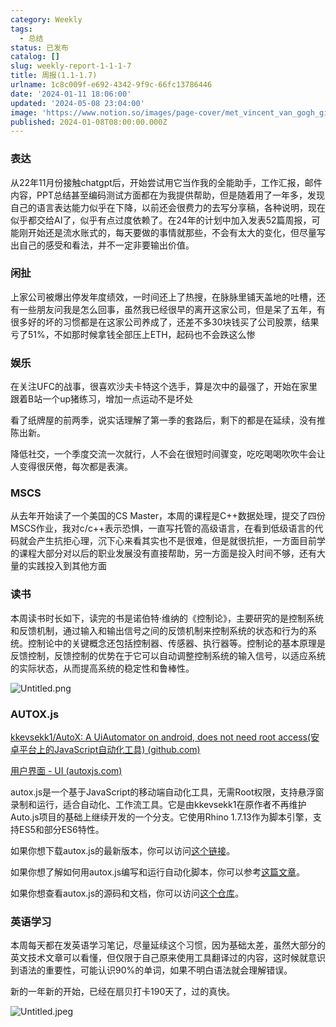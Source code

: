 ```yaml
---
category: Weekly
tags:
  - 总结
status: 已发布
catalog: []
slug: weekly-report-1-1-1-7
title: 周报(1.1-1.7)
urlname: 1c8c009f-e692-4342-9f9c-66fc13786446
date: '2024-01-11 18:06:00'
updated: '2024-05-08 23:04:00'
image: 'https://www.notion.so/images/page-cover/met_vincent_van_gogh_ginoux.jpg'
published: 2024-01-08T08:00:00.000Z
---
```


### 表达


从22年11月份接触chatgpt后，开始尝试用它当作我的全能助手，工作汇报，邮件内容，PPT总结甚至编码测试方面都在为我提供帮助，但是随着用了一年多，发现自己的语言表达能力似乎在下降，以前还会很费力的去写分享稿，各种说明，现在似乎都交给AI了，似乎有点过度依赖了。在24年的计划中加入发表52篇周报，可能刚开始还是流水账式的，每天要做的事情就那些，不会有太大的变化，但尽量写出自己的感受和看法，并不一定非要输出价值。


### 闲扯


上家公司被爆出停发年度绩效，一时间还上了热搜，在脉脉里铺天盖地的吐槽，还有一些朋友问我是怎么回事，虽然我已经很早的离开这家公司，但是呆了五年，有很多好的坏的习惯都是在这家公司养成了，还差不多30块钱买了公司股票，结果亏了51%，不如那时候拿钱全部压上ETH，起码也不会跌这么惨


### 娱乐


在关注UFC的战事，很喜欢沙夫卡特这个选手，算是次中的最强了，开始在家里跟着B站一个up猪练习，增加一点运动不是坏处


看了纸牌屋的前两季，说实话理解了第一季的套路后，剩下的都是在延续，没有推陈出新。


降低社交，一个季度交流一次就行，人不会在很短时间骤变，吃吃喝喝吹吹牛会让人变得很厌倦，每次都是表演。


### MSCS


从去年开始读了一个美国的CS Master，本周的课程是C++数据处理，提交了四份MSCS作业，我对c/c++表示恐惧，一直写托管的高级语言，在看到低级语言的代码就会产生抗拒心理，沉下心来看其实也不是很难，但是就很抗拒，一方面目前学的课程大部分对以后的职业发展没有直接帮助，另一方面是投入时间不够，还有大量的实践投入到其他方面


### 读书


本周读书时长如下，读完的书是诺伯特·维纳的《控制论》，主要研究的是控制系统和反馈机制，通过输入和输出信号之间的反馈机制来控制系统的状态和行为的系统。控制论中的关键概念还包括控制器、传感器、执行器等。控制论的基本原理是反馈控制，反馈控制的优势在于它可以自动调整控制系统的输入信号，以适应系统的实际状态，从而提高系统的稳定性和鲁棒性。


![Untitled.png](https://prod-files-secure.s3.us-west-2.amazonaws.com/5d24fe63-e567-4804-86f9-9fdc62e13082/4d744901-b410-4924-8554-36cce6e9aab7/Untitled.png?X-Amz-Algorithm=AWS4-HMAC-SHA256&X-Amz-Content-Sha256=UNSIGNED-PAYLOAD&X-Amz-Credential=ASIAZI2LB466XXL6ASWH%2F20250318%2Fus-west-2%2Fs3%2Faws4_request&X-Amz-Date=20250318T213316Z&X-Amz-Expires=3600&X-Amz-Security-Token=IQoJb3JpZ2luX2VjEA0aCXVzLXdlc3QtMiJHMEUCIQDiJdKi9K%2FhCTuXvO9f%2BlK%2F%2BNeJe2mMJAC6%2BLaKM0cSCgIgfu1jjitB%2BRCZ%2BJixYlLraJKUNm6HPoVrYaV7QN2%2F6lYq%2FwMIZhAAGgw2Mzc0MjMxODM4MDUiDAcY4WYL6ArdS5ZbHCrcA%2FUiI08tWSfvySCQSqDQHXhsfsCG0fytv51YqyyZAEtE%2Bz7VWolhAqW%2BlnH23bF%2FBGKaKZlOZAdfXuE9fIWlF2Nxqe%2BwdTYg9CgTsCYKBB%2BlOMbd4kvg50JqtIqIkvwkRMFprg7e4lxEYqCpZNwiU7ak14PKyh9SWtaqvgzK8GxZ2uA7ZSxjeZQHR2AO9mctmQY%2BKPiebGbfVrQjaGSOrcBU%2FEso8EApo1vuxQDtzsFE22nZ89Iu%2FyQ9diayN9r%2FY%2BoayvT9GAMj5P4OnIPa4l1P92YAruGxTaUSPe8T8BXtoOLWtV%2BtX2hQQfEd5Fhww%2FYEmVZ6RrZmFLaz3ki3UI%2BfwEUDHsyuXiqFWqBt409wZ4Dv3dIePJDspF1nY4xZgx%2BYtg51%2Ffhkxd6W9kFDmFviOarsnttFj8gYeUX5d51ZsBKhoNowvG57S%2B0WUXvquI24UplFpwVduj%2F%2FaAoY%2FtJ804yfVDAiPJ%2B8xAzC2kHQnNNcmgw2W7U44lhWwTEFY5Upj3ZC%2FJDk4M0b4e7oYqC9l%2FayQxwhJYWUHnqixRcdvKXEilRv1k0NQ2w6N%2FNBqP3blsei60cFdtasp9Y8WTuzIJTFYxtww3WZ5dImEDxBoWPvo%2B8tnwvgbzWZMJew574GOqUBlzLZdHkENC5xFs299NVNyADDUsUv%2FHILKeDzcDKxToGhf0LQT7NFD5hhhvuRhY2fjAZe9Xvo%2BMmRJKtfVFV1tcFGsjHqS20zImdsDHVqrzXUoFWEWRzfp0MdY2mN%2FmRpZCxcwrg%2BYWIfkMeKt44ugSkSff4qFiwGrNp4zqkYvH1YPlV6oYKtgFwnMb%2FDiQvNDy7eB5AhAv2VCf2xCb%2FU5eZCJGME&X-Amz-Signature=484d552ac7614f2eb485d127ac13261bce64833bb8215768157528e021d3f05e&X-Amz-SignedHeaders=host&x-id=GetObject)


### AUTOX.js


[kkevsekk1/AutoX: A UiAutomator on android, does not need root access(安卓平台上的JavaScript自动化工具) (github.com)](https://github.com/kkevsekk1/AutoX)


[用户界面 - UI (autoxjs.com)](http://doc.autoxjs.com/#/ui)


autox.js是一个基于JavaScript的移动端自动化工具，无需Root权限，支持悬浮窗录制和运行，适合自动化、工作流工具。它是由kkevsekk1在原作者不再维护Auto.js项目的基础上继续开发的一个分支。它使用Rhino 1.7.13作为脚本引擎，支持ES5和部分ES6特性。


如果你想下载autox.js的最新版本，你可以访问[这个链接](https://github.com/kkevsekk1/AutoX/releases)。


如果你想了解如何用autox.js编写和运行自动化脚本，你可以参考[这篇文章](https://www.cnblogs.com/ghj1976/p/autoxjs.html)。


如果你想查看autox.js的源码和文档，你可以访问[这个仓库](https://github.com/kkevsekk1/AutoX)。


### 英语学习


本周每天都在发英语学习笔记，尽量延续这个习惯，因为基础太差，虽然大部分的英文技术文章可以看懂，但仅限于自己原来使用工具翻译过的内容，这时候就意识到语法的重要性，可能认识90%的单词，如果不明白语法就会理解错误。


新的一年新的开始，已经在扇贝打卡190天了，过的真快。


![Untitled.jpeg](https://prod-files-secure.s3.us-west-2.amazonaws.com/5d24fe63-e567-4804-86f9-9fdc62e13082/c04d3014-4bd3-4142-a613-19220f0a3512/Untitled.jpeg?X-Amz-Algorithm=AWS4-HMAC-SHA256&X-Amz-Content-Sha256=UNSIGNED-PAYLOAD&X-Amz-Credential=ASIAZI2LB466XXL6ASWH%2F20250318%2Fus-west-2%2Fs3%2Faws4_request&X-Amz-Date=20250318T213316Z&X-Amz-Expires=3600&X-Amz-Security-Token=IQoJb3JpZ2luX2VjEA0aCXVzLXdlc3QtMiJHMEUCIQDiJdKi9K%2FhCTuXvO9f%2BlK%2F%2BNeJe2mMJAC6%2BLaKM0cSCgIgfu1jjitB%2BRCZ%2BJixYlLraJKUNm6HPoVrYaV7QN2%2F6lYq%2FwMIZhAAGgw2Mzc0MjMxODM4MDUiDAcY4WYL6ArdS5ZbHCrcA%2FUiI08tWSfvySCQSqDQHXhsfsCG0fytv51YqyyZAEtE%2Bz7VWolhAqW%2BlnH23bF%2FBGKaKZlOZAdfXuE9fIWlF2Nxqe%2BwdTYg9CgTsCYKBB%2BlOMbd4kvg50JqtIqIkvwkRMFprg7e4lxEYqCpZNwiU7ak14PKyh9SWtaqvgzK8GxZ2uA7ZSxjeZQHR2AO9mctmQY%2BKPiebGbfVrQjaGSOrcBU%2FEso8EApo1vuxQDtzsFE22nZ89Iu%2FyQ9diayN9r%2FY%2BoayvT9GAMj5P4OnIPa4l1P92YAruGxTaUSPe8T8BXtoOLWtV%2BtX2hQQfEd5Fhww%2FYEmVZ6RrZmFLaz3ki3UI%2BfwEUDHsyuXiqFWqBt409wZ4Dv3dIePJDspF1nY4xZgx%2BYtg51%2Ffhkxd6W9kFDmFviOarsnttFj8gYeUX5d51ZsBKhoNowvG57S%2B0WUXvquI24UplFpwVduj%2F%2FaAoY%2FtJ804yfVDAiPJ%2B8xAzC2kHQnNNcmgw2W7U44lhWwTEFY5Upj3ZC%2FJDk4M0b4e7oYqC9l%2FayQxwhJYWUHnqixRcdvKXEilRv1k0NQ2w6N%2FNBqP3blsei60cFdtasp9Y8WTuzIJTFYxtww3WZ5dImEDxBoWPvo%2B8tnwvgbzWZMJew574GOqUBlzLZdHkENC5xFs299NVNyADDUsUv%2FHILKeDzcDKxToGhf0LQT7NFD5hhhvuRhY2fjAZe9Xvo%2BMmRJKtfVFV1tcFGsjHqS20zImdsDHVqrzXUoFWEWRzfp0MdY2mN%2FmRpZCxcwrg%2BYWIfkMeKt44ugSkSff4qFiwGrNp4zqkYvH1YPlV6oYKtgFwnMb%2FDiQvNDy7eB5AhAv2VCf2xCb%2FU5eZCJGME&X-Amz-Signature=9cb2de04d4b9ebd6693a612cc9815d94563a366e9eccc8fc7ea7bfb8eaf08a0c&X-Amz-SignedHeaders=host&x-id=GetObject)

